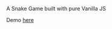  A Snake Game built with pure Vanilla JS


 Demo [here](https://henrybalassiano.github.io/Snake-Game/)
